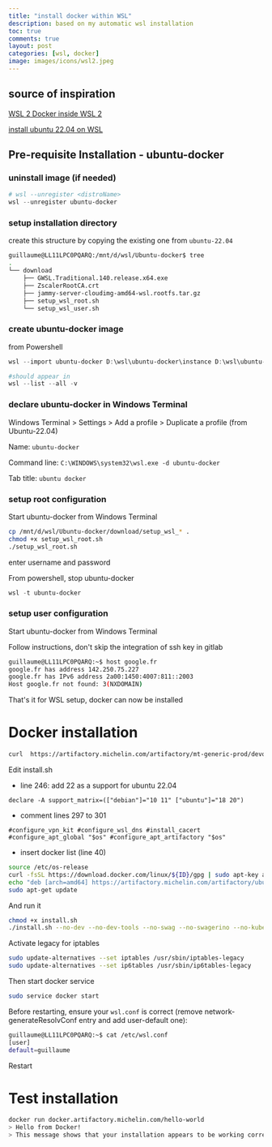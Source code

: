 ```yaml
---
title: "install docker within WSL"
description: based on my automatic wsl installation
toc: true
comments: true
layout: post
categories: [wsl, docker]
image: images/icons/wsl2.jpeg
---
```


## source of inspiration

[WSL 2 Docker inside WSL 2](https://dev.michelin.com/wsl2/docker)

[install ubuntu 22.04 on WSL](/guillaume_blog/blog/install-ubuntu-22.04-on-WSL.html)



## Pre-requisite Installation - ubuntu-docker

### uninstall image (if needed)

```powershell
# wsl --unregister <distroName>
wsl --unregister ubuntu-docker
```



### setup installation directory

create this structure by copying the existing one from `ubuntu-22.04`

```bash
guillaume@LL11LPC0PQARQ:/mnt/d/wsl/Ubuntu-docker$ tree
.
└── download
    ├── GWSL.Traditional.140.release.x64.exe
    ├── ZscalerRootCA.crt
    ├── jammy-server-cloudimg-amd64-wsl.rootfs.tar.gz
    ├── setup_wsl_root.sh
    └── setup_wsl_user.sh
```

### create ubuntu-docker image 

from Powershell

```powershell
wsl --import ubuntu-docker D:\wsl\ubuntu-docker\instance D:\wsl\ubuntu-docker\download\jammy-server-cloudimg-amd64-wsl.rootfs.tar.gz

#should appear in 
wsl --list --all -v
```

### declare ubuntu-docker in Windows Terminal

Windows Terminal > Settings > Add a profile > Duplicate a profile (from Ubuntu-22.04)

Name: `ubuntu-docker`

Command line: `C:\WINDOWS\system32\wsl.exe -d ubuntu-docker`

Tab title: `ubuntu docker`

### setup root configuration

Start ubuntu-docker from Windows Terminal

```bash
cp /mnt/d/wsl/Ubuntu-docker/download/setup_wsl_* .
chmod +x setup_wsl_root.sh
./setup_wsl_root.sh
```

enter username and password

From powershell, stop ubuntu-docker

```powershell
wsl -t ubuntu-docker
```

### setup user configuration

Start ubuntu-docker from Windows Terminal

Follow instructions, don't skip the integration of ssh key in gitlab



```bash
guillaume@LL11LPC0PQARQ:~$ host google.fr
google.fr has address 142.250.75.227
google.fr has IPv6 address 2a00:1450:4007:811::2003
Host google.fr not found: 3(NXDOMAIN)
```



That's it for WSL setup, docker can now be installed



# Docker installation

```bash
curl  https://artifactory.michelin.com/artifactory/mt-generic-prod/devops-environment/install.sh -o install.sh
```

Edit install.sh

- line 246: add 22 as a support for ubuntu 22.04

`declare -A support_matrix=(["debian"]="10 11" ["ubuntu"]="18 20")`

* comment lines 297 to 301 

`#configure_vpn_kit
#configure_wsl_dns
#install_cacert
#configure_apt_global "$os"
#configure_apt_artifactory "$os"`

* insert docker list (line 40) 

```bash
source /etc/os-release
curl -fsSL https://download.docker.com/linux/${ID}/gpg | sudo apt-key add -
echo "deb [arch=amd64] https://artifactory.michelin.com/artifactory/ubuntu-docker-remote jammy stable" | sudo tee /etc/apt/sources.list.d/docker.list
sudo apt-get update
```



And run it

```bash
chmod +x install.sh
./install.sh --no-dev --no-dev-tools --no-swag --no-swagerino --no-kube --skip-update
```



Activate legacy for iptables

```bash
sudo update-alternatives --set iptables /usr/sbin/iptables-legacy
sudo update-alternatives --set ip6tables /usr/sbin/ip6tables-legacy
```



Then start docker service

```bash
sudo service docker start
```



Before restarting, ensure your `wsl.conf` is correct (remove network-generateResolvConf entry and add user-default one):

```bash
guillaume@LL11LPC0PQARQ:~$ cat /etc/wsl.conf
[user]
default=guillaume
```

Restart

# Test installation

```bash
docker run docker.artifactory.michelin.com/hello-world
> Hello from Docker!
> This message shows that your installation appears to be working correctly.
```

